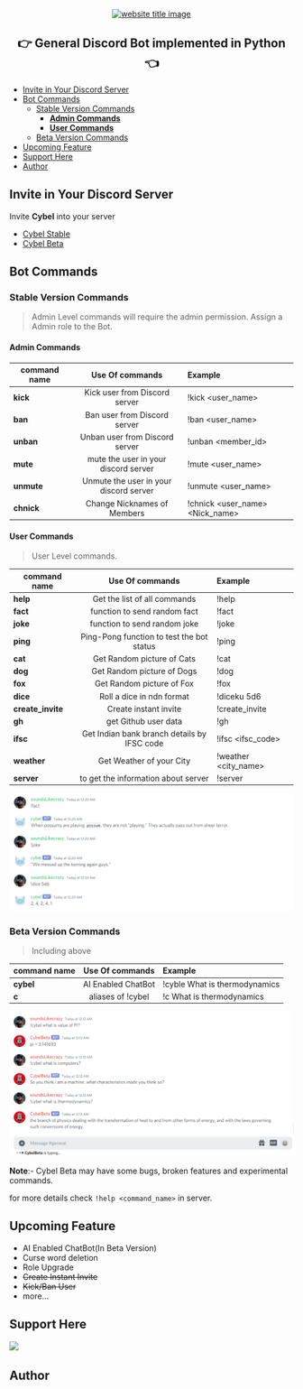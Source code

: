 <p align="center">
  <a href="https://py-contributors.github.io/awesomeScripts/"><img src="https://capsule-render.vercel.app/api?type=rect&color=ffdd00&height=100&section=header&text=Cybel&fontSize=80%&fontColor=ffffff" alt="website title image"></a>
  <h2 align="center">👉 General Discord Bot implemented in Python 👈</h2>
</p>

- [Invite in Your Discord Server](#invite-in-your-discord-server)
- [Bot Commands](#bot-commands)
  - [Stable Version Commands](#stable-version-commands)
    - [**Admin Commands**](#admin-commands)
    - [**User Commands**](#user-commands)
  - [Beta Version Commands](#beta-version-commands)
- [Upcoming Feature](#upcoming-feature)
- [Support Here](#support-here)
- [Author](#author)

  
## Invite in Your Discord Server

Invite **Cybel** into your server 

- [Cybel Stable](https://discord.com/api/oauth2/authorize?client_id=832137823309004800&permissions=142337&scope=bot)
- [Cybel Beta](https://discord.com/api/oauth2/authorize?client_id=831918257166090250&permissions=142337&scope=bot)

## Bot Commands

### Stable Version Commands

> Admin Level commands will require the admin permission. Assign a Admin role to the Bot.

#### **Admin Commands**

| command name |            Use Of commands             | Example                         |
| ------------ | :------------------------------------: | :------------------------------ |
| **kick**     |     Kick user from Discord server      | !kick <user_name> <reason>      |
| **ban**      |      Ban user from Discord server      | !ban <user_name> <reason>       |
| **unban**    |     Unban user from Discord server     | !unban <member_id>              |
| **mute**     |  mute the user in your discord server  | !mute <user_name>               |
| **unmute**   | Unmute the user in your discord server | !unmute <user_name>             |
| **chnick**   |      Change Nicknames of Members       | !chnick <user_name> <Nick_name> |

#### **User Commands**

> User Level commands.

| command name      |               Use Of commands               | Example              |
| ----------------- | :-----------------------------------------: | :------------------- |
| **help**          |        Get the list of all commands         | !help                |
| **fact**          |        function to send random fact         | !fact                |
| **joke**          |        function to send random joke         | !joke                |
| **ping**          |  Ping-Pong function to test the bot status  | !ping                |
| **cat**           |         Get Random picture of Cats          | !cat                 |
| **dog**           |         Get Random picture of Dogs          | !dog                 |
| **fox**           |          Get Random picture of Fox          | !fox                 |
| **dice**          |          Roll a dice in ndn format          | !diceku 5d6          |
| **create_invite** |            Create instant invite            | !create_invite       |
| **gh**            |            get Github user data             | !gh <username>       |
| **ifsc**          | Get Indian bank branch details by IFSC code | !ifsc <ifsc_code>    |
| **weather**       |          Get Weather of your City           | !weather <city_name> |
| **server**        |     to get the information about server     | !server              |

![Conversation with Cybel](images/sample.png)

### Beta Version Commands

> Including above

| command name |  Use Of commands   | Example                       |
| ------------ | :----------------: | :---------------------------- |
| **cybel**    | AI Enabled ChatBot | !cyble What is thermodynamics |
| **c**        | aliases of !cybel  | !c What is thermodynamics     |

![Conversation with Cybel](images/sample2.png)

**Note**:- Cybel Beta may have some bugs, broken features and experimental commands.

for more details check `!help <command_name>` in server.

## Upcoming Feature

- AI Enabled ChatBot(In Beta Version)
- Curse word deletion
- Role Upgrade
- ~~Create Instant Invite~~
- ~~Kick/Ban User~~
- more...

## Support Here

<a href="https://www.buymeacoffee.com/codeperfectplus"><img src="https://img.buymeacoffee.com/button-api/?text=Buy me a book&emoji=📖&slug=codeperfectplus&button_colour=FFDD00&font_colour=000000&font_family=Cookie&outline_colour=000000&coffee_colour=ffffff"></a>

## Author
